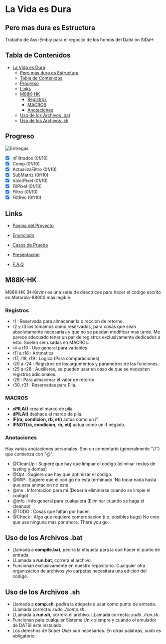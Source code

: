 # La Vida es Dura
## Pero mas dura es Estructura
Trabaho de Ass-Embly para el regocijo de los homos del Datsi on SiDaH

## Tabla de Contenidos
- [La Vida es Dura](#la-vida-es-dura)
  - [Pero mas dura es Estructura](#pero-mas-dura-es-estructura)
  - [Tabla de Contenidos](#tabla-de-contenidos)
  - [Progreso](#progreso)
  - [Links](#links)
  - [M88K-HK](#m88k-hk)
    - [Registros](#registros)
    - [MACROS](#macros)
    - [Anotaciones](#anotaciones)
  - [Uso de los Archivos .bat](#uso-de-los-archivos-bat)
  - [Uso de los Archivos .sh](#uso-de-los-archivos-sh)

## Progreso

![Entregas](/Info/Entregas.png)

- [x] nFiltrados (0f/10)
- [x] Comp (0f/10)
- [x] ActualizaFiltro (0f/10)
- [x] SubMatriz (0f/10)
- [x] ValorPixel (0f/10)
- [x] FilPixel (0f/10)
- [x] Filtro (0f/10)
- [x] FiltRec  (0f/10)

## Links 

* [Pagina del Proyecto](https://www.datsi.fi.upm.es/docencia/Estructura_09/Proyecto_Ensamblador/)

* [Enunciado](https://www.datsi.fi.upm.es/docencia/Estructura_09/Proyecto_Ensamblador/privado/enunciado_f19.pdf)

* [Casos de Prueba](https://www.datsi.fi.upm.es/docencia/Estructura_09/Proyecto_Ensamblador/privado/casos_f19.pdf)

* [Presentacion](https://www.datsi.fi.upm.es/docencia/Estructura_09/Proyecto_Ensamblador/privado/filtror_f19_exp.pdf)

* [F.A.Q](http://www.datsi.fi.upm.es/docencia/Estructura_09/Proyecto_Ensamblador/aclaraciones.html)

## M88K-HK

M88K-HK (H-Kevin) es una serie de directrices para hacer el codigo escrito en Motorola-88000 mas legible. 

### Registros

* r1 : Reservada para almacenar la direccion de retorno.
* r2 y r3 los tomamos como reservados, para cosas que sean absolutamente necesarias y que no se puedan modificar mas tarde. Me parece adecuado tener un par de registros exclusivamente dedicados a esto. Suelen ser usadas en MACROs.
* r4 a r10 : Uso general para variables
* r11 a r16 :  Aritmetica
* r17, r18, r19 :  Logica (Para comparaciones)
* r20 a r24 :  Registros de los argumentos y parametros de las funciones. 
* r25 a r28 : Auxiliares, se pueden usar en caso de que se necesiten registros adicionales.
* r29 : Para almacenar el valor de retorno.
* r30, r31 : Reservadas para Pila.


### MACROS

* **cPILA()** crea el marco de pila.
* **dPILA()** deshace el marco de pila.
* **IF(ra, condicion, rb, eti)** actua como un if.
* **IFNOT(ra, condicion, rb, eti)** actua como un if negado.

### Anotaciones

Hay varias anotaciones personales. Son un comentario (generalmente "//") que comienza con "@".

* @CleanUp : Sugiere que hay que limpiar el codigo (eliminar restos de testing y demas)
* @Opt     : Sugiere que hay que optimizar el codigo.
* @WIP     : Sugiere que el codigo no esta terminado. No tocar nada hasta que esta anotacion no este.
* @me   : Informacion para mi (Deberia eliminarse cuando se limpie el codigo)
* @info : Info general para cualquiera (Eliminar cuando se haga el cleanup)
* @TODO : Cosas que faltan por hacer. 
* @Check : Algo que requiere comprobacion (i.e. posibles bugs)
No creo que use ninguna mas por ahora. There you go.

## Uso de los Archivos .bat

* Llamada a **compile.bat**, pedira la etiqueta para la que hacer el punto de entrada.
* LLamada a **run.bat**, correra el archivo.
* Funcionan exclusivamente en nuestro repositorio. Cualquier otra organizacion de archivos y/o carpetas necesitara una edicion del codigo.

## Uso de los Archivos .sh

* Llamada a **comp.sh**, pedira la etiqueta a usar como punto de entrada.
    LLamada correcta: *sudo ./comp.sh*.
* LLamada a **run.sh**, correra el archivo.
    LLamada correcta: *sudo ./run.sh*.
* Funcionan para cualquier Sistema Unix siempre y cuando el emulador de DATSI este instalado.
* Los derechos de Super User son necesarios. En otras palabras, *sudo* es obligatorio.
